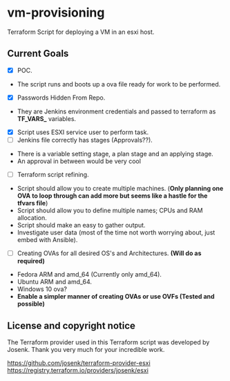 # vm-provisioning
Terraform Script for deploying a VM in an esxi host.

## Current Goals
- [x] POC.
- The script runs and boots up a ova file ready for work to be performed.
- [x] Passwords Hidden From Repo.
- They are Jenkins environment credentials and passed to terraform as **TF_VARS_** variables.
- [x] Script uses ESXI service user to perform task.
- [ ] Jenkins file correctly has stages (Approvals??).
- There is a variable setting stage, a plan stage and an applying stage.
- An approval in between would be very cool
- [ ] Terraform script refining.
- Script should allow you to create multiple machines. (**Only planning one OVA to loop through can add more but seems like a hastle for the tfvars file**)
- Script should allow you to define multiple names; CPUs and RAM allocation.
- Script should make an easy to gather output.
- Investigate user data (most of the time not worth worrying about, just embed with Ansible).
- [ ] Creating OVAs for all desired OS's and Architectures. **(Will do as required)**
- Fedora ARM and amd_64 (Currently only amd_64).
- Ubuntu ARM and amd_64.
- Windows 10 ova?
- **Enable a simpler manner of creating OVAs or use OVFs (Tested and possible)**

## License and copyright notice
The Terraform provider used in this Terraform script was developed by Josenk. Thank you very much for your incredible work.

https://github.com/josenk/terraform-provider-esxi
https://registry.terraform.io/providers/josenk/esxi